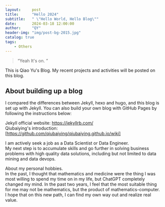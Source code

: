 ```yaml
---
layout:     post
title:      "Hello 2024"
subtitle:   " \"Hello World, Hello Blog\""
date:       2024-03-18 12:00:00
author:     "QY"
header-img: "img/post-bg-2015.jpg"
catalog: true
tags:
    - Others
---
```


> “Yeah It's on. ”


This is Qiao Yu's Blog. My recent projects and activities will be posted on this blog. 

    
## About building up a blog
I compared the differences between Jekyll, hexo and hugo, and this blog is set up with Jekyll. You can also build your own blog with GitHub Pages by following the instructions below:   

Jekyll official website: https://jekyllrb.com/   
Qiubaiying's introduction: [https://github.com/qiubaiying/qiubaiying.github.io/wiki]    

I am actively seek a job as a Data Scientist or Data Engineer.    
My next step is to accumulate skills and go further in solving business problems with high quality data solutions, including but not limited to data mining and data devops. 
   
About my personal hobbies.    
In the past, I thought that mathematics and medicine were the thing I was most willing to spend my time on in my life, but ChatGPT completely changed my mind. In the past two years, I feel that the most suitable thing for me may not be mathematics, but the product of mathematics-computer. I hope that on this new path, I can find my own way out and realize real value.
